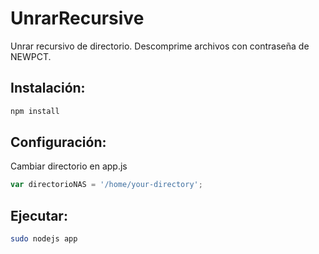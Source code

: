 # UnrarRecursive

Unrar recursivo de directorio.
Descomprime archivos con contraseña de NEWPCT. 

## Instalación:
```bash
npm install
```

## Configuración:
Cambiar directorio en app.js
```javascript
var directorioNAS = '/home/your-directory';
```


## Ejecutar:
```bash
sudo nodejs app
```
